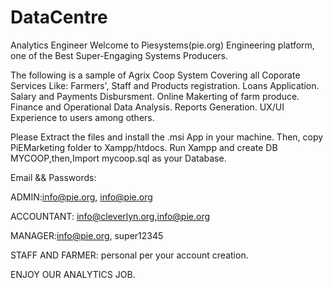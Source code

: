 # DataCentre
Analytics Engineer
Welcome to Piesystems(pie.org) Engineering platform, one of the Best Super-Engaging Systems Producers.

The following is a sample of Agrix Coop System Covering all Coporate Services Like:
Farmers', Staff and Products registration.
Loans Application.
Salary and Payments Disbursment.
Online Makerting of farm produce.
Finance and Operational Data Analysis.
Reports Generation.
UX/UI Experience to users among others.

Please Extract the files and install the .msi App in your machine.
Then, copy PiEMarketing folder to Xampp/htdocs.
Run Xampp and create DB MYCOOP,then,Import mycoop.sql as your Database.

Email && Passwords:

ADMIN:info@pie.org, info@pie.org

ACCOUNTANT: info@cleverlyn.org,info@pie.org

MANAGER:info@pie.org, super12345

STAFF AND FARMER: personal per your account creation.

ENJOY OUR ANALYTICS JOB.
